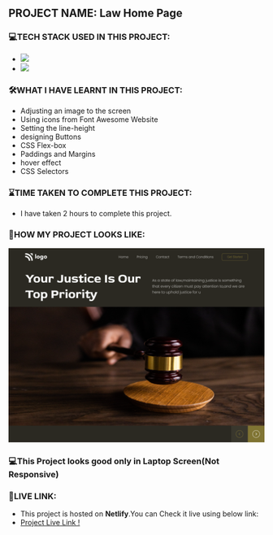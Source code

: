 ## PROJECT NAME: Law Home Page

### **💻TECH STACK USED IN THIS PROJECT:** 
- <img src="https://img.shields.io/badge/HTML5-E34F26?style=for-the-badge&logo=html5&logoColor=white" />
- <img src="https://img.shields.io/badge/CSS3-1572B6?style=for-the-badge&logo=css3&logoColor=white" />

### **🛠WHAT I HAVE LEARNT IN THIS PROJECT:** 
- Adjusting an image to the screen
- Using icons from Font Awesome Website
- Setting the line-height
- designing Buttons 
- CSS Flex-box
- Paddings and Margins
- hover effect
- CSS Selectors

### **⌛TIME TAKEN TO COMPLETE THIS PROJECT:** 
- I have taken 2 hours to complete this project.

### **👀HOW MY PROJECT LOOKS LIKE:**
![Law Home Page](ScreenCapture-Of-Law-Home-Page.png)

### 💻This Project looks good only in **Laptop Screen**(Not Responsive)

### **🚀LIVE LINK:**
-  This project is hosted on **Netlify**.You can Check it live using below link: 
-  [Project Live Link !](https://631b51f476d38509be15c482--gentle-pithivier-13f4d3.netlify.app/)

